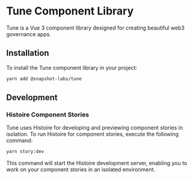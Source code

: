 # Tune Component Library

Tune is a Vue 3 component library designed for creating beautiful web3 governance apps.

## Installation

To install the Tune component library in your project:

```bash
yarn add @snapshot-labs/tune
```

## Development

### Histoire Component Stories

Tune uses Histoire for developing and previewing component stories in isolation. To run Histoire for component stories, execute the following command:

```bash
yarn story:dev
```

This command will start the Histoire development server, enabling you to work on your component stories in an isolated environment.
